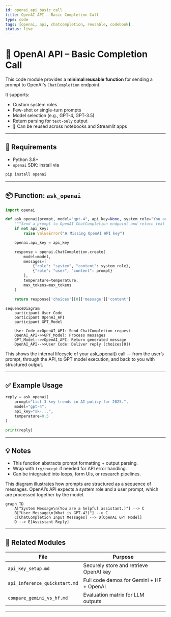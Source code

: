 ```yaml
---
id: openai_api_basic_call
title: OpenAI API – Basic Completion Call
type: code
tags: [openai, api, chatcompletion, reusable, codebook]
status: live
---
```


# 🧠 OpenAI API – Basic Completion Call

This code module provides a **minimal reusable function** for sending a prompt to OpenAI's `ChatCompletion` endpoint.

It supports:

- Custom system roles
- Few-shot or single-turn prompts
- Model selection (e.g., GPT-4, GPT-3.5)
- Return parsing for `text-only` output
- 🔁 Can be reused across notebooks and Streamlit apps

---

## 🔐 Requirements

- Python 3.8+
- `openai` SDK: install via

```bash
pip install openai
```

---

## 📦 Function: `ask_openai`

```python
import openai

def ask_openai(prompt, model="gpt-4", api_key=None, system_role="You are a helpful assistant.", temperature=0.7, max_tokens=400):
    """Send a prompt to OpenAI ChatCompletion endpoint and return text reply."""
    if not api_key:
        raise ValueError("❌ Missing OpenAI API key")

    openai.api_key = api_key

    response = openai.ChatCompletion.create(
        model=model,
        messages=[
            {"role": "system", "content": system_role},
            {"role": "user", "content": prompt}
        ],
        temperature=temperature,
        max_tokens=max_tokens
    )

    return response['choices'][0]['message']['content']
```

```mermaid
sequenceDiagram
    participant User Code
    participant OpenAI_API
    participant GPT_Model

    User Code->>OpenAI_API: Send ChatCompletion request
    OpenAI_API->>GPT_Model: Process messages
    GPT_Model-->>OpenAI_API: Return generated message
    OpenAI_API-->>User Code: Deliver reply (choices[0])

```

This shows the internal lifecycle of your ask_openai() call — from the user’s prompt, through the API, to GPT model execution, and back to you with structured output.

---

## ✅ Example Usage

```python
reply = ask_openai(
    prompt="List 3 key trends in AI policy for 2025.",
    model="gpt-4",
    api_key="sk-...",
    temperature=0.5
)

print(reply)
```

---

## 💡 Notes

- This function abstracts prompt formatting + output parsing.
- Wrap with `try/except` if needed for API error handling.
- Can be integrated into loops, form UIs, or research pipelines.

This diagram illustrates how prompts are structured as a sequence of messages. OpenAI’s API expects a system role and a user prompt, which are processed together by the model.

```mermaid
graph TD
    A["System Message\n(You are a helpful assistant.)"] --> C
    B["User Message\n(What is GPT-4?)"] --> C
    C[ChatCompletion Input Messages] --> D[OpenAI GPT Model]
    D --> E[Assistant Reply]

```
---

## 🔗 Related Modules

| File                                | Purpose                                  |
|-------------------------------------|-------------------------------------------|
| `api_key_setup.md`                  | Securely store and retrieve OpenAI key    |
| `api_inference_quickstart.md`       | Full code demos for Gemini + HF + OpenAI |
| `compare_gemini_vs_hf.md`           | Evaluation matrix for LLM outputs         |

---